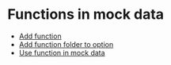 # Functions in mock data

- [Add function](/demo/func/price.js)
- [Add function folder to option](/demo/index.js#L13)
- [Use function in mock  data](/demo/rest/products/%23%7BproductCode%7D/GET/mock/func.json#L2)
